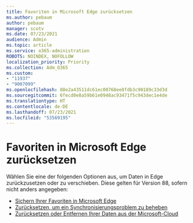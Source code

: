 ```yaml
---
title: Favoriten in Microsoft Edge zurücksetzen
ms.author: pebaum
author: pebaum
manager: scotv
ms.date: 07/23/2021
audience: Admin
ms.topic: article
ms.service: o365-administration
ROBOTS: NOINDEX, NOFOLLOW
localization_priority: Priority
ms.collection: Adm_O365
ms.custom:
- "11937"
- "9007099"
ms.openlocfilehash: 88e2a43511dc61ec00768ee8fdb3c90189c33d3d
ms.sourcegitcommit: 6fecd0e8a59b61e0948ac93471f5c943dec1e4de
ms.translationtype: HT
ms.contentlocale: de-DE
ms.lasthandoff: 07/23/2021
ms.locfileid: "53569195"
---
```

# <a name="reset-favorites-in-microsoft-edge"></a>Favoriten in Microsoft Edge zurücksetzen

Wählen Sie eine der folgenden Optionen aus, um Daten in Edge zurückzusetzen oder zu verschieben. Diese gelten für Version 88, sofern nicht anders angegeben: 

- [Sichern Ihrer Favoriten in Microsoft Edge](/deployedge/edge-learnmore-reset-data-in-cloud#back-up-your-favorites)
- [Zurücksetzen, um ein Synchronisierungsproblem zu beheben](/deployedge/edge-learnmore-reset-data-in-cloud#perform-a-reset-to-fix-a-synchronization-problem)
- [Zurücksetzen oder Entfernen Ihrer Daten aus der Microsoft-Cloud](/deployedge/edge-learnmore-reset-data-in-cloud#perform-a-reset-to-remove-your-data-from-microsofts-cloud)